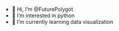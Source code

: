 - 👋 Hi, I’m @FuturePolygot
- 👀 I’m interested in python
- 🌱 I’m currently learning data visualization

<!---
FuturePolygot/FuturePolygot is a ✨ special ✨ repository because its `README.md` (this file) appears on your GitHub profile.
You can click the Preview link to take a look at your changes.
--->
